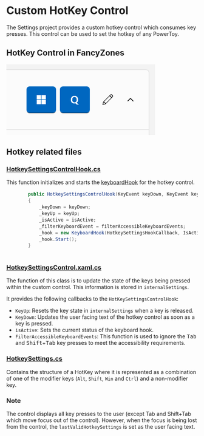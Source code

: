 # Custom HotKey Control

The Settings project provides a custom hotkey control which consumes key presses. This control can be used to set the hotkey of any PowerToy.

## HotKey Control in FancyZones

![Image of hotkey control](/doc/images/settingsv2/settingshotkeycontrol.png)

## Hotkey related files

### [HotkeySettingsControlHook.cs](/src/settings-ui/Settings.UI.Library/HotkeySettingsControlHook.cs)

This function initializes and starts the [keyboardHook](src/common/interop/KeyboardHook.cpp) for the hotkey control.

```cs
        public HotkeySettingsControlHook(KeyEvent keyDown, KeyEvent keyUp, IsActive isActive, FilterAccessibleKeyboardEvents filterAccessibleKeyboardEvents)
        {
            _keyDown = keyDown;
            _keyUp = keyUp;
            _isActive = isActive;
            _filterKeyboardEvent = filterAccessibleKeyboardEvents;
            _hook = new KeyboardHook(HotkeySettingsHookCallback, IsActive, FilterKeyboardEvents);
            _hook.Start();
        }
        
```

### [HotkeySettingsControl.xaml.cs](/src/settings-ui/Settings.UI/HotkeySettingsControl.xaml.cs)

The function of this class is to update the state of the keys being pressed within the custom control. This information is stored in `internalSettings`.

It provides the following callbacks to the `HotKeySettingsControlHook`:

- `KeyUp`: Resets the key state in `internalSettings` when a key is released.
- `KeyDown`: Updates the user facing text of the hotkey control as soon as a key is pressed.
- `isActive`: Sets the current status of the keyboard hook.
- `FilterAccessibleKeyboardEvents`: This function is used to ignore the <kbd>Tab</kbd> and <kbd>Shift</kbd>+<kbd>Tab</kbd> key presses to meet the accessibility requirements.

### [HotkeySettings.cs](/src/settings-ui/Settings.UI.Library/HotkeySettings.cs)

Contains the structure of a HotKey where it is represented as a combination of one of the modifier keys (`Alt`, `Shift`, `Win` and `Ctrl`) and a non-modifier key.

### Note

The control displays all key presses to the user (except Tab and Shift+Tab which move focus out of the control). However, when the focus is being lost from the control, the `lastValidHotkeySettings` is set as the user facing text.
